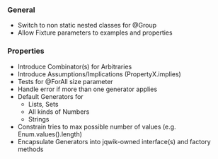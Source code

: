 ### General

- Switch to non static nested classes for @Group
- Allow Fixture parameters to examples and properties

### Properties

- Introduce Combinator(s) for Arbitraries
- Introduce Assumptions/Implications (PropertyX.implies)
- Tests for @ForAll size parameter
- Handle error if more than one generator applies
- Default Generators for
  - Lists, Sets
  - All kinds of Numbers
  - Strings
- Constrain tries to max possible number of values (e.g. Enum.values().length)
- Encapsulate Generators into jqwik-owned interface(s) 
  and factory methods